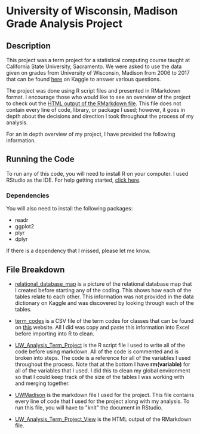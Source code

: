 # University of Wisconsin, Madison Grade Analysis Project

## Description

This project was a term project for a statistical computing course taught at California State University, Sacramento. We were asked to use the data given on grades from University of Wisconsin, Madison from 2006 to 2017 that can be found [here](https://www.kaggle.com/Madgrades/uw-madison-courses) on Kaggle to answer various questions. 

The project was done using R script files and presented in RMarkdown format. I encourage those who would like to see an overview of the project to check out the [HTML output of the RMarkdown file](https://morganthrockmorton.github.io/UW-Madison-Grade-Analysis/). This file does not contain every line of code, library, or package I used; however, it goes in depth about the decisions and direction I took throughout the process of my analysis.

For an in depth overview of my project, I have provided the following information.

## Running the Code

To run any of this code, you will need to install R on your computer. I used RStudio as the IDE. For help getting started, [click here](https://www.computerworld.com/article/2497143/business-intelligence-beginner-s-guide-to-r-introduction.html?page=2).

### Dependencies

You will also need to install the following packages:

* readr
* ggplot2
* plyr
* dplyr

If there is a dependency that I missed, please let me know.

## File Breakdown

* [relational_database_map](/Relational_Database_Map.jpg) is a picture of the relational database map that I created before starting any of the coding. This shows how each of the tables relate to each other. This information was not provided in the data dictionary on Kaggle and was discovered by looking through each of the tables.

* [term_codes](/term_codes.csv) is a CSV file of the term codes for classes that can be found on [this](https://www.bussvc.wisc.edu/bursar/termcode.html) website. All I did was copy and paste this information into Excel before importing into R to clean.

* [UW_Analysis_Term_Project](/UW_Analysis_Term_Project.R) is the R script file I used to write all of the code before using markdown. All of the code is commented and is broken into steps. The code is a reference for all of the variables I used throughout the process. Note that at the bottom I have **rm(variable)** for all of the variables that I used. I did this to clean my global environment so that I could keep track of the size of the tables I was working with and merging together.

* [UWMadison](/UWMadison.Rmd) is the markdown file I used for the project. This file contains every line of code that I used for the project along with my analysis. To run this file, you will have to "knit" the document in RStudio.

* [UW_Analysis_Term_Project_View](https://morganthrockmorton.github.io/UW-Madison-Grade-Analysis/) is the HTML output of the RMarkdown file.
